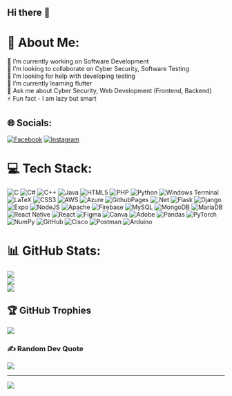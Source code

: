 ## Hi there 👋

# 💫 About Me:
🔭 I’m currently working on Software Development<br>👯 I’m looking to collaborate on Cyber Security, Software Testing<br>🤝 I’m looking for help with developing testing <br>🌱 I’m currently learning flutter<br>💬 Ask me about Cyber Security, Web Development (Frontend, Backend)<br>⚡ Fun fact - I am lazy but smart


## 🌐 Socials:
[![Facebook](https://img.shields.io/badge/Facebook-%231877F2.svg?logo=Facebook&logoColor=white)](https://facebook.com/https://www.facebook.com/kajan.rajaratnam.7) [![Instagram](https://img.shields.io/badge/Instagram-%23E4405F.svg?logo=Instagram&logoColor=white)](https://instagram.com/https://www.instagram.com/rajeenthan_05/) 

# 💻 Tech Stack:
![C](https://img.shields.io/badge/c-%2300599C.svg?style=flat-square&logo=c&logoColor=white) ![C#](https://img.shields.io/badge/c%23-%23239120.svg?style=flat-square&logo=csharp&logoColor=white) ![C++](https://img.shields.io/badge/c++-%2300599C.svg?style=flat-square&logo=c%2B%2B&logoColor=white) ![Java](https://img.shields.io/badge/java-%23ED8B00.svg?style=flat-square&logo=openjdk&logoColor=white) ![HTML5](https://img.shields.io/badge/html5-%23E34F26.svg?style=flat-square&logo=html5&logoColor=white) ![PHP](https://img.shields.io/badge/php-%23777BB4.svg?style=flat-square&logo=php&logoColor=white) ![Python](https://img.shields.io/badge/python-3670A0?style=flat-square&logo=python&logoColor=ffdd54) ![Windows Terminal](https://img.shields.io/badge/Windows%20Terminal-%234D4D4D.svg?style=flat-square&logo=windows-terminal&logoColor=white) ![LaTeX](https://img.shields.io/badge/latex-%23008080.svg?style=flat-square&logo=latex&logoColor=white) ![CSS3](https://img.shields.io/badge/css3-%231572B6.svg?style=flat-square&logo=css3&logoColor=white) ![AWS](https://img.shields.io/badge/AWS-%23FF9900.svg?style=flat-square&logo=amazon-aws&logoColor=white) ![Azure](https://img.shields.io/badge/azure-%230072C6.svg?style=flat-square&logo=microsoftazure&logoColor=white) ![GithubPages](https://img.shields.io/badge/github%20pages-121013?style=flat-square&logo=github&logoColor=white) ![.Net](https://img.shields.io/badge/.NET-5C2D91?style=flat-square&logo=.net&logoColor=white) ![Flask](https://img.shields.io/badge/flask-%23000.svg?style=flat-square&logo=flask&logoColor=white) ![Django](https://img.shields.io/badge/django-%23092E20.svg?style=flat-square&logo=django&logoColor=white) ![Expo](https://img.shields.io/badge/expo-1C1E24?style=flat-square&logo=expo&logoColor=#D04A37) ![NodeJS](https://img.shields.io/badge/node.js-6DA55F?style=flat-square&logo=node.js&logoColor=white) ![Apache](https://img.shields.io/badge/apache-%23D42029.svg?style=flat-square&logo=apache&logoColor=white) ![Firebase](https://img.shields.io/badge/firebase-a08021?style=flat-square&logo=firebase&logoColor=ffcd34) ![MySQL](https://img.shields.io/badge/mysql-4479A1.svg?style=flat-square&logo=mysql&logoColor=white) ![MongoDB](https://img.shields.io/badge/MongoDB-%234ea94b.svg?style=flat-square&logo=mongodb&logoColor=white) ![MariaDB](https://img.shields.io/badge/MariaDB-003545?style=flat-square&logo=mariadb&logoColor=white) ![React Native](https://img.shields.io/badge/react_native-%2320232a.svg?style=flat-square&logo=react&logoColor=%2361DAFB) ![React](https://img.shields.io/badge/react-%2320232a.svg?style=flat-square&logo=react&logoColor=%2361DAFB) ![Figma](https://img.shields.io/badge/figma-%23F24E1E.svg?style=flat-square&logo=figma&logoColor=white) ![Canva](https://img.shields.io/badge/Canva-%2300C4CC.svg?style=flat-square&logo=Canva&logoColor=white) ![Adobe](https://img.shields.io/badge/adobe-%23FF0000.svg?style=flat-square&logo=adobe&logoColor=white) ![Pandas](https://img.shields.io/badge/pandas-%23150458.svg?style=flat-square&logo=pandas&logoColor=white) ![PyTorch](https://img.shields.io/badge/PyTorch-%23EE4C2C.svg?style=flat-square&logo=PyTorch&logoColor=white) ![NumPy](https://img.shields.io/badge/numpy-%23013243.svg?style=flat-square&logo=numpy&logoColor=white) ![GitHub](https://img.shields.io/badge/github-%23121011.svg?style=flat-square&logo=github&logoColor=white) ![Cisco](https://img.shields.io/badge/cisco-%23049fd9.svg?style=flat-square&logo=cisco&logoColor=black) ![Postman](https://img.shields.io/badge/Postman-FF6C37?style=flat-square&logo=postman&logoColor=white) ![Arduino](https://img.shields.io/badge/-Arduino-00979D?style=flat-square&logo=Arduino&logoColor=white)
# 📊 GitHub Stats:
![](https://github-readme-stats.vercel.app/api?username=Rajeenthan05&theme=radical&hide_border=false&include_all_commits=false&count_private=false)<br/>
![](https://github-readme-streak-stats.herokuapp.com/?user=Rajeenthan05&theme=radical&hide_border=false)<br/>
![](https://github-readme-stats.vercel.app/api/top-langs/?username=Rajeenthan05&theme=radical&hide_border=false&include_all_commits=false&count_private=false&layout=compact)

## 🏆 GitHub Trophies
![](https://github-profile-trophy.vercel.app/?username=Rajeenthan05&theme=radical&no-frame=false&no-bg=true&margin-w=4)

### ✍️ Random Dev Quote
![](https://quotes-github-readme.vercel.app/api?type=horizontal&theme=radical)

---
[![](https://visitcount.itsvg.in/api?id=Rajeenthan05&icon=5&color=0)](https://visitcount.itsvg.in)

<!-- Proudly created with GPRM ( https://gprm.itsvg.in ) -->
